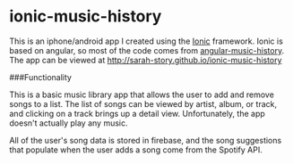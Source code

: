 # ionic-music-history

This is an iphone/android app I created using the [Ionic](http://ionicframework.com/) framework. Ionic is based on angular, so most of the code comes from [angular-music-history](http://github.com/sarah-story/angular-music-history). The app can be viewed at http://sarah-story.github.io/ionic-music-history

###Functionality

This is a basic music library app that allows the user to add and remove songs to a list. The list of songs can be viewed by artist, album, or track, and clicking on a track brings up a detail view. Unfortunately, the app doesn't actually play any music. 

All of the user's song data is stored in firebase, and the song suggestions that populate when the user adds a song come from the Spotify API. 
